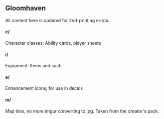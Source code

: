 ## Gloomhaven

All content here is updated for 2nd-printing errata.

#### c/

Character classes: Ability cards, player sheets

#### i/

Equipment: Items and such

#### e/

Enhancement icons, for use in decals

#### m/

Map tiles, no more imgur converting to jpg. Taken from the creator's pack.

